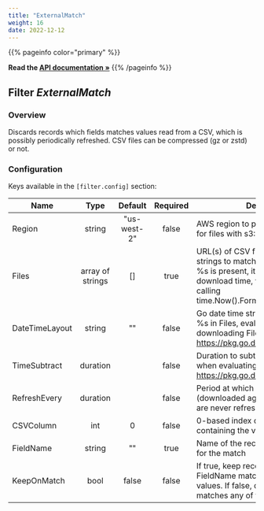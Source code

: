 ```yaml
---
title: "ExternalMatch"
weight: 16
date: 2022-12-12
---
```

{{% pageinfo color="primary" %}}

**Read the [API documentation &raquo;](https://pkg.go.dev/github.com/AdRoll/baker/filter#ExternalMatch)**
{{% /pageinfo %}}

## Filter *ExternalMatch*

### Overview
Discards records which fields matches values read from a CSV, which is possibly periodically refreshed. CSV files can be compressed (gz or zstd) or not.

### Configuration

Keys available in the `[filter.config]` section:

|Name|Type|Default|Required|Description|
|----|:--:|:-----:|:------:|-----------|
| Region| string| "us-west-2"| false| AWS region to pass to S3 client (only for files with s3:// prefix)|
| Files| array of strings| []| true| URL(s) of CSV file(s) containing the strings to match (s3[n]:// or file://). If %s is present, it's replaced, at download time, with the result of calling time.Now().Format(DateTimeLayout).|
| DateTimeLayout| string| ""| false| Go date time string layout replacing %s in Files, evaluated just before downloading Files. See https://pkg.go.dev/time#Time.Format|
| TimeSubtract| duration| | false| Duration to subtract from time.Now() when evaluating DateTimeLayout. See https://pkg.go.dev/time#ParseDuration|
| RefreshEvery| duration| | false| Period at which Files are refreshed (downloaded again), if not set, Files are never refreshed|
| CSVColumn| int| 0| false| 0-based index of the CSV column containing the values to consider|
| FieldName| string| ""| true| Name of the record field to consider for the match|
| KeepOnMatch| bool| false| false| If true, keep records if field at FieldName matches any of the CSV values. If false, discard records if field matches any of the CSV values.|

